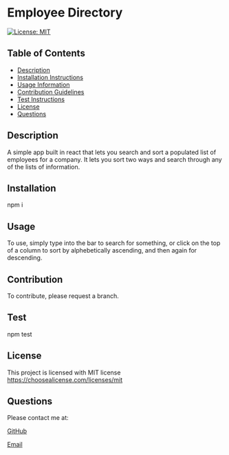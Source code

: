 # Employee Directory
  [![License: MIT](https://img.shields.io/badge/License-MIT-yellow.svg)](https://opensource.org/licenses/MIT)
  
  ## Table of Contents
  
  * [Description](#description)
  * [Installation Instructions](#installation)
  * [Usage Information](#usage)
  * [Contribution Guidelines](#contribution)
  * [Test Instructions](#test)
  * [License](#license)
  * [Questions](#questions)
  
  ## Description
  
  A simple app built in react that lets you search and sort a populated list of employees for a company. It lets you sort two ways and search through any of the lists of information.
  
  ## Installation
  
  npm i
  
  ## Usage
  
  To use, simply type into the bar to search for something, or click on the top of a column to sort by alphebetically ascending, and then again for descending.
  
  ## Contribution
  
  To contribute, please request a branch.
  
  ## Test
  
  npm test
  
  ## License
  This project is licensed with MIT license
  https://choosealicense.com/licenses/mit
  
  ## Questions
  
  Please contact me at:
  
  [GitHub](https://www.github.com/chrisrisseler)
  
  [Email](chrisriss43@gmail.com)
